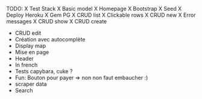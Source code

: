 TODO:
X Test Stack 
X Basic model
X Homepage
X Bootstrap
X Seed
X Deploy Heroku
X Gem PG
X CRUD list
X Clickable rows
X CRUD new
X Error messages
X CRUD show
X CRUD create
- CRUD edit
- Création avec autocomplète
- Display map
- Mise en page
- Header
- In french
- Tests capybara, cuke ?
- Fun: Bouton pour payer => non non faut embaucher :)
- scraper data
- Search